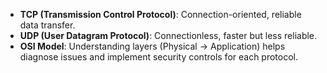 - **TCP (Transmission Control Protocol)**: Connection-oriented, reliable data transfer.
- **UDP (User Datagram Protocol)**: Connectionless, faster but less reliable.
- **OSI Model**: Understanding layers (Physical → Application) helps diagnose issues and implement security controls for each protocol.